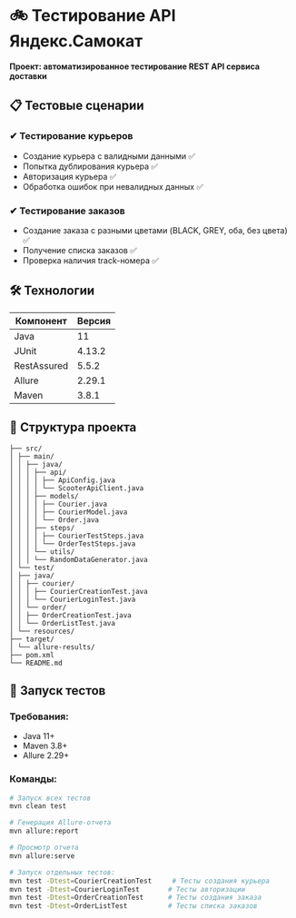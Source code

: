# 🚲 Тестирование API Яндекс.Самокат
**Проект: автоматизированное тестирование REST API сервиса доставки**

## 📋 Тестовые сценарии
### ✔ Тестирование курьеров
- Создание курьера с валидными данными :white_check_mark:
- Попытка дублирования курьера :white_check_mark:
- Авторизация курьера :white_check_mark:
- Обработка ошибок при невалидных данных :white_check_mark:

### ✔ Тестирование заказов
- Создание заказа с разными цветами (BLACK, GREY, оба, без цвета) :white_check_mark:
- Получение списка заказов :white_check_mark:
- Проверка наличия track-номера :white_check_mark:

## 🛠 Технологии
| Компонент       | Версия   |
|----------------|----------|
| Java           | 11       |
| JUnit          | 4.13.2   |
| RestAssured    | 5.5.2    |
| Allure         | 2.29.1   |
| Maven          | 3.8.1    |

## 📂 Структура проекта

```
├── src/
│ ├── main/
│ │ ├── java/
│ │ │ ├── api/
│ │ │ │ ├── ApiConfig.java
│ │ │ │ └── ScooterApiClient.java
│ │ │ ├── models/
│ │ │ │ ├── Courier.java
│ │ │ │ ├── CourierModel.java
│ │ │ │ └── Order.java
│ │ │ ├── steps/
│ │ │ │ ├── CourierTestSteps.java
│ │ │ │ └── OrderTestSteps.java
│ │ │ └── utils/
│ │ │ └── RandomDataGenerator.java
│ └── test/
│ ├── java/
│ │ ├── courier/
│ │ │ ├── CourierCreationTest.java
│ │ │ └── CourierLoginTest.java
│ │ └── order/
│ │ ├── OrderCreationTest.java
│ │ └── OrderListTest.java
│ └── resources/
├── target/
│ └── allure-results/
├── pom.xml
└── README.md
```

## 🚀 Запуск тестов
### Требования:
- Java 11+
- Maven 3.8+
- Allure 2.29+

### Команды:
```bash
# Запуск всех тестов
mvn clean test

# Генерация Allure-отчета
mvn allure:report

# Просмотр отчета
mvn allure:serve

# Запуск отдельных тестов:
mvn test -Dtest=CourierCreationTest     # Тесты создания курьера
mvn test -Dtest=CourierLoginTest       # Тесты авторизации
mvn test -Dtest=OrderCreationTest      # Тесты создания заказа
mvn test -Dtest=OrderListTest          # Тесты списка заказов
